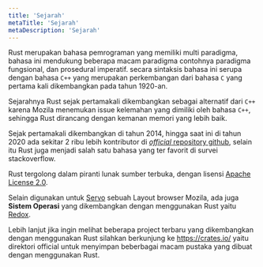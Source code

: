 ```yaml
---
title: 'Sejarah'
metaTitle: 'Sejarah'
metaDescription: 'Sejarah'
---
```


Rust merupakan bahasa pemrograman yang memiliki multi paradigma, bahasa ini mendukung beberapa macam paradigma contohnya paradigma fungsional, dan prosedural imperatif. secara sintaksis bahasa ini serupa dengan bahasa `C++` yang merupakan perkembangan dari bahasa `C` yang pertama kali dikembangkan pada tahun 1920-an.

Sejarahnya Rust sejak pertamakali dikembangkan sebagai alternatif dari `C++` karena Mozila menemukan issue kelemahan yang dimiliki oleh bahasa `C++`, sehingga Rust dirancang dengan kemanan memori yang lebih baik.

Sejak pertamakali dikembangkan di tahun 2014, hingga saat ini di tahun 2020 ada sekitar 2 ribu lebih kontributor di [_official_ repository github](https://github.com/rust-lang/rust), selain itu Rust juga menjadi salah satu bahasa yang ter favorit di survei stackoverflow.

Rust tergolong dalam piranti lunak sumber terbuka, dengan lisensi [Apache License 2.0](https://id.wikipedia.org/wiki/Lisensi_Apache).

Selain digunakan untuk [Servo](https://github.com/servo/servo) sebuah Layout browser Mozila, ada juga **Sistem Operasi** yang dikembangkan dengan menggunakan Rust yaitu [Redox](https://id.wikipedia.org/wiki/Redox_(sistem_operasi)).

Lebih lanjut jika ingin melihat beberapa project terbaru yang dikembangkan dengan menggunakan Rust silahkan berkunjung ke https://crates.io/ yaitu direktori official untuk menyimpan beberbagai macam pustaka yang dibuat dengan menggunakan Rust.
